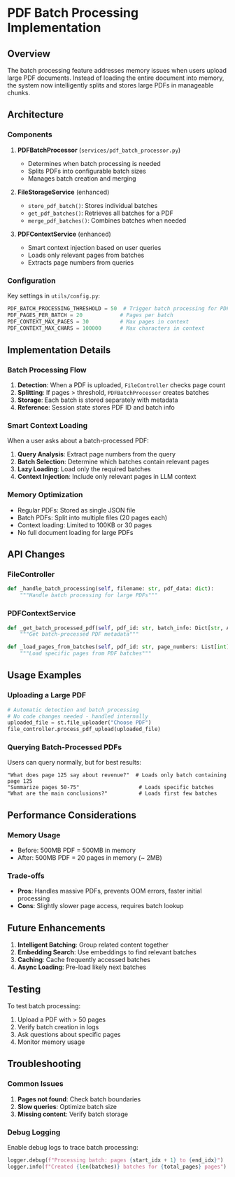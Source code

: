 # PDF Batch Processing Implementation

## Overview

The batch processing feature addresses memory issues when users upload large PDF documents. Instead of loading the entire document into memory, the system now intelligently splits and stores large PDFs in manageable chunks.

## Architecture

### Components

1. **PDFBatchProcessor** (`services/pdf_batch_processor.py`)
   - Determines when batch processing is needed
   - Splits PDFs into configurable batch sizes
   - Manages batch creation and merging

2. **FileStorageService** (enhanced)
   - `store_pdf_batch()`: Stores individual batches
   - `get_pdf_batches()`: Retrieves all batches for a PDF
   - `merge_pdf_batches()`: Combines batches when needed

3. **PDFContextService** (enhanced)
   - Smart context injection based on user queries
   - Loads only relevant pages from batches
   - Extracts page numbers from queries

### Configuration

Key settings in `utils/config.py`:

```python
PDF_BATCH_PROCESSING_THRESHOLD = 50  # Trigger batch processing for PDFs > 50 pages
PDF_PAGES_PER_BATCH = 20            # Pages per batch
PDF_CONTEXT_MAX_PAGES = 30          # Max pages in context
PDF_CONTEXT_MAX_CHARS = 100000      # Max characters in context
```

## Implementation Details

### Batch Processing Flow

1. **Detection**: When a PDF is uploaded, `FileController` checks page count
2. **Splitting**: If pages > threshold, `PDFBatchProcessor` creates batches
3. **Storage**: Each batch is stored separately with metadata
4. **Reference**: Session state stores PDF ID and batch info

### Smart Context Loading

When a user asks about a batch-processed PDF:

1. **Query Analysis**: Extract page numbers from the query
2. **Batch Selection**: Determine which batches contain relevant pages
3. **Lazy Loading**: Load only the required batches
4. **Context Injection**: Include only relevant pages in LLM context

### Memory Optimization

- Regular PDFs: Stored as single JSON file
- Batch PDFs: Split into multiple files (20 pages each)
- Context loading: Limited to 100KB or 30 pages
- No full document loading for large PDFs

## API Changes

### FileController

```python
def _handle_batch_processing(self, filename: str, pdf_data: dict):
    """Handle batch processing for large PDFs"""
```

### PDFContextService

```python
def _get_batch_processed_pdf(self, pdf_id: str, batch_info: Dict[str, Any]):
    """Get batch-processed PDF metadata"""

def _load_pages_from_batches(self, pdf_id: str, page_numbers: List[int]):
    """Load specific pages from PDF batches"""
```

## Usage Examples

### Uploading a Large PDF

```python
# Automatic detection and batch processing
# No code changes needed - handled internally
uploaded_file = st.file_uploader("Choose PDF")
file_controller.process_pdf_upload(uploaded_file)
```

### Querying Batch-Processed PDFs

Users can query normally, but for best results:

```
"What does page 125 say about revenue?"  # Loads only batch containing page 125
"Summarize pages 50-75"                   # Loads specific batches
"What are the main conclusions?"          # Loads first few batches
```

## Performance Considerations

### Memory Usage

- Before: 500MB PDF = 500MB in memory
- After: 500MB PDF = 20 pages in memory (~ 2MB)

### Trade-offs

- **Pros**: Handles massive PDFs, prevents OOM errors, faster initial processing
- **Cons**: Slightly slower page access, requires batch lookup

## Future Enhancements

1. **Intelligent Batching**: Group related content together
2. **Embedding Search**: Use embeddings to find relevant batches
3. **Caching**: Cache frequently accessed batches
4. **Async Loading**: Pre-load likely next batches

## Testing

To test batch processing:

1. Upload a PDF with > 50 pages
2. Verify batch creation in logs
3. Ask questions about specific pages
4. Monitor memory usage

## Troubleshooting

### Common Issues

1. **Pages not found**: Check batch boundaries
2. **Slow queries**: Optimize batch size
3. **Missing content**: Verify batch storage

### Debug Logging

Enable debug logs to trace batch processing:

```python
logger.debug(f"Processing batch: pages {start_idx + 1} to {end_idx}")
logger.info(f"Created {len(batches)} batches for {total_pages} pages")
```
